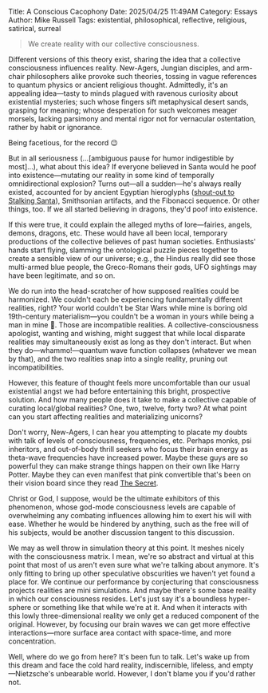 Title: A Conscious Cacophony
Date: 2025/04/25 11:49AM
Category: Essays
Author: Mike Russell
Tags: existential, philosophical, reflective, religious, satirical, surreal

> We create reality with our collective consciousness.

Different versions of this theory exist, sharing the idea that a collective consciousness influences reality. New-Agers, Jungian disciples, and arm-chair philosophers alike provoke such theories, tossing in vague references to quantum physics or ancient religious thought. Admittedly, it's an appealing idea—tasty to minds plagued with ravenous curiosity about existential mysteries; such whose fingers sift metaphysical desert sands, grasping for meaning; whose desperation for such welcomes meager morsels, lacking parsimony and mental rigor not for vernacular ostentation, rather by habit or ignorance.

Being facetious, for the record 😉

But in all seriousness (…\[ambiguous pause for humor indigestible by most]…), what about this idea? If everyone believed in Santa would he poof into existence—mutating our reality in some kind of temporally omnidirectional explosion? Turns out—all a sudden—he's always really existed, accounted for by ancient Egyptian hieroglyphs ([shout-out to Stalking Santa](https://www.imdb.com/title/tt0811082/)), Smithsonian artifacts, and the Fibonacci sequence. Or other things, too. If we all started believing in dragons, they'd poof into existence.

If this were true, it could explain the alleged myths of lore—fairies, angels, demons, dragons, etc. These would have all been local, temporary productions of the collective believes of past human societies. Enthusiasts' hands start flying, slamming the ontological puzzle pieces together to create a sensible view of our universe; e.g., the Hindus really did see those multi-armed blue people, the Greco-Romans their gods, UFO sightings may have been legitimate, and so on.

We do run into the head-scratcher of how supposed realities could be harmonized. We couldn't each be experiencing fundamentally different realities, right? Your world couldn't be Star Wars while mine is boring old 19th-century materialism—you couldn't be a woman in yours while being a man in mine 🙉. Those are incompatible realities. A collective-consciousness apologist, wanting and wishing, might suggest that while local disparate realities may simultaneously exist as long as they don't interact. But when they do—whammo!—quantum wave function collapses (whatever we mean by that), and the two realities snap into a single reality, pruning out incompatibilities.

However, this feature of thought feels more uncomfortable than our usual existential angst we had before entertaining this bright, prospective solution. And how many people does it take to make a collective capable of curating local/global realities? One, two, twelve, forty two? At what point can you start affecting realities and materializing unicorns?

Don't worry, New-Agers, I can hear you attempting to placate my doubts with talk of levels of consciousness, frequencies, etc. Perhaps monks, psi inheritors, and out-of-body thrill seekers who focus their brain energy as theta-wave frequencies have increased power. Maybe these guys are so powerful they can make strange things happen on their own like Harry Potter. Maybe they can even manifest that pink convertible that's been on their vision board since they read [The Secret](https://www.goodreads.com/book/show/52529.The_Secret).

Christ or God, I suppose, would be the ultimate exhibitors of this phenomenon, whose god-mode consciousness levels are capable of overwhelming any combating influences allowing him to exert his will with ease. Whether he would be hindered by anything, such as the free will of his subjects, would be another discussion tangent to this discussion.

We may as well throw in simulation theory at this point. It meshes nicely with the consciousness matrix. I mean, we're so abstract and virtual at this point that most of us aren't even sure what we're talking about anymore. It's only fitting to bring up other speculative obscurities we haven't yet found a place for. We continue our performance by conjecturing that consciousness projects realities are mini simulations. And maybe there's some base reality in which our consciousness resides. Let's just say it's a boundless hyper-sphere or something like that while we're at it. And when it interacts with this lowly three-dimensional reality we only get a reduced component of the original. However, by focusing our brain waves we can get more effective interactions—more surface area contact with space-time, and more concentration.

Well, where do we go from here? It's been fun to talk. Let's wake up from this dream and face the cold hard reality, indiscernible, lifeless, and empty—Nietzsche's unbearable world. However, I don't blame you if you'd rather not.
